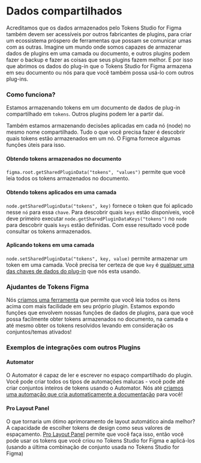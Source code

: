 # Dados compartilhados

Acreditamos que os dados armazenados pelo Tokens Studio for Figma também devem ser acessíveis por outros fabricantes de plugins, para criar um ecossistema próspero de ferramentas que possam se comunicar umas com as outras. Imagine um mundo onde somos capazes de armazenar dados de plugins em uma camada ou documento, e outros plugins podem fazer o backup e fazer as coisas que seus plugins fazem melhor. É por isso que abrimos os dados do plug-in que o Tokens Studio for Figma armazena em seu documento ou nós para que você também possa usá-lo com outros plug-ins.

### Como funciona?
Estamos armazenando tokens em um documento de dados de plug-in compartilhado em `tokens`. Outros plugins podem ler a partir daí. 

Também estamos armazenando decisões aplicadas em cada nó (node) no mesmo nome compartilhado. Tudo o que você precisa fazer é descobrir quais tokens estão armazenados em um nó. O Figma fornece algumas funções úteis para isso.

#### Obtendo tokens armazenados no documento
`figma.root.getSharedPluginData("tokens", "values")` permite que você leia todos os tokens armazenados no documento.

#### Obtendo tokens aplicados em uma camada
`node.getSharedPluginData("tokens", key)` fornece o token que foi aplicado nesse `nó` para essa `chave`. Para descobrir quais `keys` estão disponíveis, você deve primeiro executar `node.getSharedPluginDataKeys("tokens")` no `node` para descobrir quais `keys` estão definidas. Com esse resultado você pode consultar os tokens armazenados.

#### Aplicando tokens em uma camada
`node.setSharedPluginData("tokens", key, value)` permite armazenar um token em uma camada. Você precisa ter certeza de que `key` é [qualquer uma das chaves de dados do plug-in](https://github.com/tokens-studio/figma-plugin/blob/main/src/config/properties.js) que nós esta usando.

### Ajudantes de Tokens Figma
Nós [criamos uma ferramenta](https://www.npmjs.com/package/@tokens-studio/figma-plugin-helpers) que permite que você leia todos os itens acima com mais facilidade em seu próprio plugin. Estamos expondo funções que envolvem nossas funções de dados de plugins, para que você possa facilmente obter tokens armazenados no documento, na camada e até mesmo obter os tokens resolvidos levando em consideração os conjuntos/temas ativados!

### Exemplos de integrações com outros Plugins
#### Automator
O Automator é capaz de ler e escrever no espaço compartilhado do plugin. Você pode criar todos os tipos de automações malucas - você pode até criar conjuntos inteiros de tokens usando o Automator. Nós até [criamos uma automação que cria automaticamente a documentação](https://automator.community/automation/create-documentation-for-figma-tokens) para você!

#### Pro Layout Panel
O que tornaria um ótimo aprimoramento de layout automático ainda melhor? A capacidade de escolher tokens de design como seus valores de espaçamento. [Pro Layout Panel](https://www.mrbiscuit.design) permite que você faça isso, então você pode usar os tokens que você criou no Tokens Studio for Figma e aplicá-los (usando a última combinação de conjunto usada no Tokens Studio for Figma)